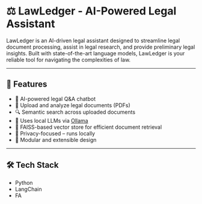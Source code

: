 # ⚖️ LawLedger - AI-Powered Legal Assistant

LawLedger is an AI-driven legal assistant designed to streamline legal document processing, assist in legal research, and provide preliminary legal insights. Built with state-of-the-art language models, LawLedger is your reliable tool for navigating the complexities of law.

---

## 🚀 Features

- 🧠 AI-powered legal Q&A chatbot
- 📄 Upload and analyze legal documents (PDFs)
- 🔍 Semantic search across uploaded documents
- 🤖 Uses local LLMs via [Ollama](https://ollama.com)
- 💾 FAISS-based vector store for efficient document retrieval
- 🔐 Privacy-focused – runs locally
- 🧩 Modular and extensible design

---

## 🛠️ Tech Stack

- Python
- LangChain
- FA
